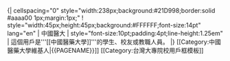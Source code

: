 {| cellspacing="0" style="width:238px;background:#21D998;border:solid #aaaa00 1px;margin:1px;"
! style="width:45px;height:45px;background:#FFFFFF;font-size:14pt" lang="en" | 中國醫大<!--[[File:CMU logo.gif|43px]]。注意合理使用之规定：“绝对不能将“合理使用”之图片，放入个人的用户页面进行展示。”-->
| style="font-size:10pt;padding:4pt;line-height:1.25em" | 這個用戶是'''[[中國醫藥大學]]'''的學生、校友或教職人員。
|}
<includeonly>[[Category:中國醫藥大學維基人|{{PAGENAME}}]]</includeonly>
<noinclude>
[[Category:台灣大專院校用戶框模板]]
</noinclude>